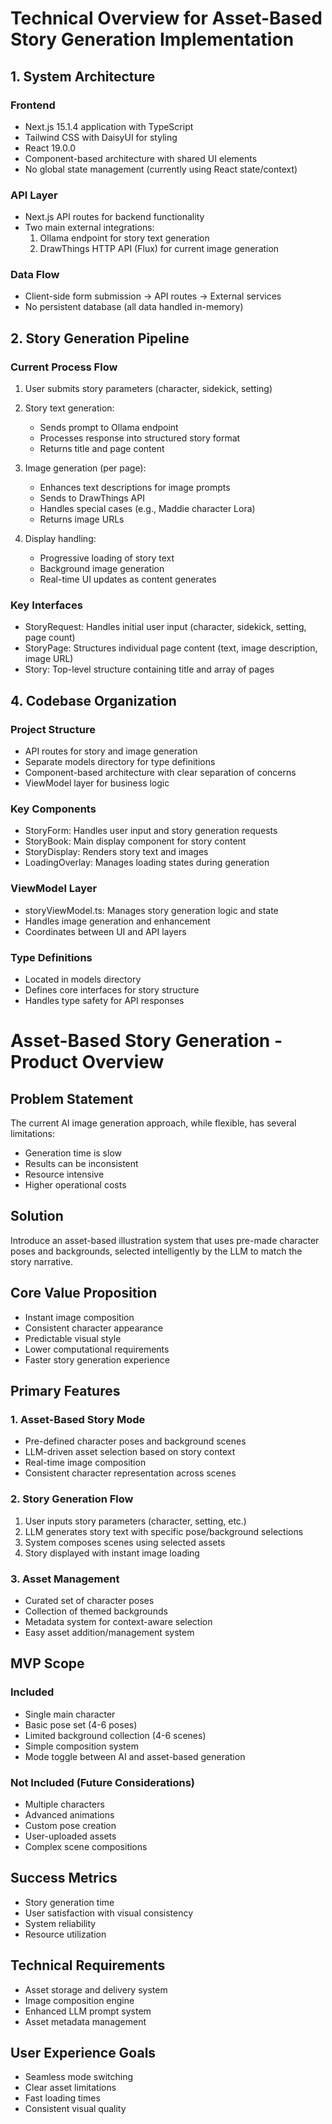 # Technical Overview for Asset-Based Story Generation Implementation

## 1. System Architecture

### Frontend
- Next.js 15.1.4 application with TypeScript
- Tailwind CSS with DaisyUI for styling
- React 19.0.0
- Component-based architecture with shared UI elements
- No global state management (currently using React state/context)

### API Layer
- Next.js API routes for backend functionality
- Two main external integrations:
  1. Ollama endpoint for story text generation
  2. DrawThings HTTP API (Flux) for current image generation

### Data Flow
- Client-side form submission → API routes → External services
- No persistent database (all data handled in-memory)

## 2. Story Generation Pipeline

### Current Process Flow
1. User submits story parameters (character, sidekick, setting)
2. Story text generation:
   - Sends prompt to Ollama endpoint
   - Processes response into structured story format
   - Returns title and page content

3. Image generation (per page):
   - Enhances text descriptions for image prompts
   - Sends to DrawThings API
   - Handles special cases (e.g., Maddie character Lora)
   - Returns image URLs

4. Display handling:
   - Progressive loading of story text
   - Background image generation
   - Real-time UI updates as content generates

### Key Interfaces
- StoryRequest: Handles initial user input (character, sidekick, setting, page count)
- StoryPage: Structures individual page content (text, image description, image URL)
- Story: Top-level structure containing title and array of pages

## 4. Codebase Organization

### Project Structure
- API routes for story and image generation
- Separate models directory for type definitions
- Component-based architecture with clear separation of concerns
- ViewModel layer for business logic

### Key Components
- StoryForm: Handles user input and story generation requests
- StoryBook: Main display component for story content
- StoryDisplay: Renders story text and images
- LoadingOverlay: Manages loading states during generation

### ViewModel Layer
- storyViewModel.ts: Manages story generation logic and state
- Handles image generation and enhancement
- Coordinates between UI and API layers

### Type Definitions
- Located in models directory
- Defines core interfaces for story structure
- Handles type safety for API responses


# Asset-Based Story Generation - Product Overview

## Problem Statement
The current AI image generation approach, while flexible, has several limitations:
- Generation time is slow
- Results can be inconsistent
- Resource intensive
- Higher operational costs

## Solution
Introduce an asset-based illustration system that uses pre-made character poses and backgrounds, selected intelligently by the LLM to match the story narrative.

## Core Value Proposition
- Instant image composition
- Consistent character appearance
- Predictable visual style
- Lower computational requirements
- Faster story generation experience

## Primary Features

### 1. Asset-Based Story Mode
- Pre-defined character poses and background scenes
- LLM-driven asset selection based on story context
- Real-time image composition
- Consistent character representation across scenes

### 2. Story Generation Flow
1. User inputs story parameters (character, setting, etc.)
2. LLM generates story text with specific pose/background selections
3. System composes scenes using selected assets
4. Story displayed with instant image loading

### 3. Asset Management
- Curated set of character poses
- Collection of themed backgrounds
- Metadata system for context-aware selection
- Easy asset addition/management system

## MVP Scope

### Included
- Single main character
- Basic pose set (4-6 poses)
- Limited background collection (4-6 scenes)
- Simple composition system
- Mode toggle between AI and asset-based generation

### Not Included (Future Considerations)
- Multiple characters
- Advanced animations
- Custom pose creation
- User-uploaded assets
- Complex scene compositions

## Success Metrics
- Story generation time
- User satisfaction with visual consistency
- System reliability
- Resource utilization

## Technical Requirements
- Asset storage and delivery system
- Image composition engine
- Enhanced LLM prompt system
- Asset metadata management

## User Experience Goals
- Seamless mode switching
- Clear asset limitations
- Fast loading times
- Consistent visual quality